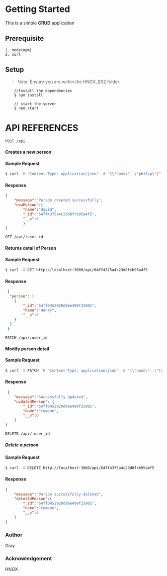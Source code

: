 # Getting Started

  This is a simple **CRUD** application
  ## Prerequisite
    1. node(npm)
    2. curl
  ## Setup
> Note: Ensure you are within the HNGX_BS2 folder
   
```bs
    //Install the dependencies
    $ npm install

    // start the server
    $ npm start
```

# API REFERENCES

`POST /api`

#### Creates a new person

#### Sample Request
```bash
$ curl -H "Content-Type: application/json" -d "{\"name\": \"philip\"}" http://localhost:3000/api
```
#### Response 
```json
{
    "message":"Person created successfully",
    "newPerson":{
        "name":"david",
        "_id":"64ff4375a4c23d8fcb95a4f5",
        "__v":0
        }
}
```


`GET /api/:user_id`

 #### Returns detail of Person

 #### Sample Request
 ```bash
$ curl -X GET http://localhost:3000/api/64ff4375a4c23d8fcb95a4f5
 ```

#### Response

```json
 {
  "person": [
    {
        "_id":"64ff0452929d96e499f25901",
        "name":"Henry",
        "__v":0
    }
  ]
 }
```

`PATCH /api/:user_id`

#### Modify person detail

#### Sample Request

```bash
$ curl -X PATCH -H "Content-Type: application/json" -d '{\"name\": \"tomson\"}' http://localhost:3000/api/64ff4375a4c23d8fcb95a4f5
```

#### Response

```json
 {
    "message":"Successfully Updated",
    "updatedPerson": {
        "_id":"64ff0452929d96e499f25901",
        "name":"tomson",
        "__v":0
    }
}
```

`DELETE /api/:user_id`

##### Delete a person

#### Sample Request

```bash
$ curl -X DELETE http://localhost:3000/api/64ff4375a4c23d8fcb95a4f5
```

#### Response
```json
{
    "message":"Person successfully deleted",
    "deletedPerson":{
        "_id":"64ff0452929d96e499f25901",
        "name":"tomson",
        "__v":0
    }
}

```
### Author
  Gray

### Acknowledgement
  HNGX
